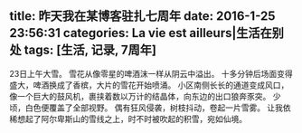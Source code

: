 title: 昨天我在某博客驻扎七周年
date: 2016-1-25 23:56:31
categories: La vie est ailleurs|生活在别处
tags: [生活, 记录, 7周年]
---

23日上午大雪。
雪花从像零星的啤酒沫一样从阴云中溢出。
十多分钟后场面变得盛大，啤酒换成了香槟，大片的雪花开始喷涌。
小区南侧长长的通道变成风口，像一个巨大的鼓风机，裹挟着数以万计的结晶体，向东边的出口狼奔豕突。
少顷，白色便覆盖了全部视野。
偶有狂风侵袭，树枝抖动，卷起一片雪雾。
让我依稀想起了阿尔卑斯山的雪线之上，时不时被吹起的积雪，宛如仙境。

<!-- more -->

